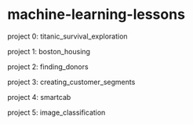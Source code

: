 # machine-learning-lessons

project 0: titanic_survival_exploration

project 1: boston_housing

project 2: finding_donors

project 3: creating_customer_segments

project 4: smartcab

project 5: image_classification
